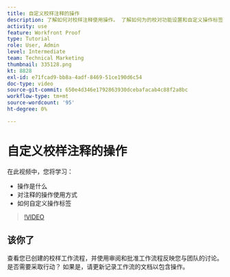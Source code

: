 ```yaml
---
title: 自定义校样注释的操作
description: 了解如何对校样注释使用操作。 了解如何为的校对功能设置和自定义操作标签。
activity: use
feature: Workfront Proof
type: Tutorial
role: User, Admin
level: Intermediate
team: Technical Marketing
thumbnail: 335128.png
kt: 8828
exl-id: e71fcad9-bb8a-4adf-8469-51ce190d6c54
doc-type: video
source-git-commit: 650e4d346e1792863930dcebafacab4c88f2a8bc
workflow-type: tm+mt
source-wordcount: '95'
ht-degree: 0%

---
```


# 自定义校样注释的操作

在此视频中，您将学习：

* 操作是什么
* 对注释的操作使用方式
* 如何自定义操作标签

>[!VIDEO](https://video.tv.adobe.com/v/335128/?quality=12&learn=on)

## 该你了

查看您已创建的校样工作流程，并使用审阅和批准工作流程反映您与团队的讨论。 是否需要采取行动？ 如果是，请更新记录工作流的文档以包含操作。

